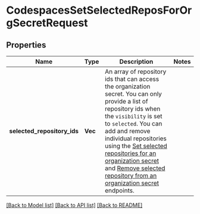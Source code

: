 # CodespacesSetSelectedReposForOrgSecretRequest

## Properties

Name | Type | Description | Notes
------------ | ------------- | ------------- | -------------
**selected_repository_ids** | **Vec<i32>** | An array of repository ids that can access the organization secret. You can only provide a list of repository ids when the `visibility` is set to `selected`. You can add and remove individual repositories using the [Set selected repositories for an organization secret](https://docs.github.com/rest/codespaces/organization-secrets#set-selected-repositories-for-an-organization-secret) and [Remove selected repository from an organization secret](https://docs.github.com/rest/codespaces/organization-secrets#remove-selected-repository-from-an-organization-secret) endpoints. | 

[[Back to Model list]](../README.md#documentation-for-models) [[Back to API list]](../README.md#documentation-for-api-endpoints) [[Back to README]](../README.md)


